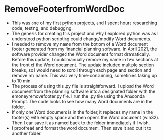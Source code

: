 # RemoveFooterfromWordDoc
- This was one of my first python projects, and I spent hours researching code, testing, and debugging.
- The genesis for creating this project and why I explored python was as I understood python scripting could change/modify Word documents. 
- I needed to remove my name from the bottom of a Word document footer generated from my financial planning software. In April 2021, the software provider changed the Word document format dramatically. Before this update, I could manually remove my name in two sections at the front of the Word document. The update included multiple section breaks, so I would need to scroll through each page and section and remove my name. This was very time-consuming, sometimes taking up to 10 min.
- The process of using this .py file is straightforward. I upload the Word document from the planning software into a designated folder with the emoneyremovefooter.py file. I run the .py file using the Anaconda Prompt. The code looks to see how many Word documents are in the folder. 
- If only one Word document is in the folder, it replaces my name in the footer(s) with empty space and then opens the Word document (win32). Then I can save it as named back to the folder immediately if I wish. 
- I proofread and format the word document. Then save it and cut it to another folder.
